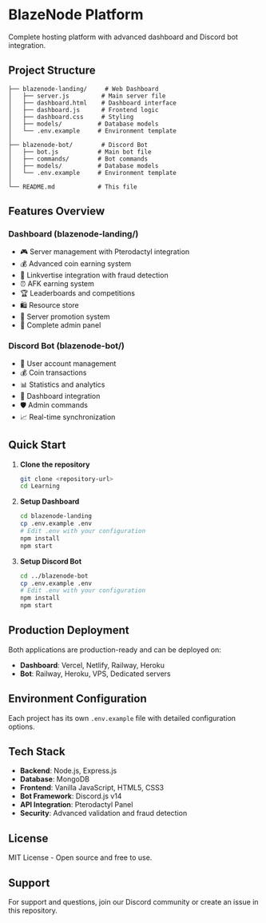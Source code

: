 # BlazeNode Platform

Complete hosting platform with advanced dashboard and Discord bot integration.

## Project Structure

```
├── blazenode-landing/     # Web Dashboard
│   ├── server.js         # Main server file
│   ├── dashboard.html    # Dashboard interface
│   ├── dashboard.js      # Frontend logic
│   ├── dashboard.css     # Styling
│   ├── models/          # Database models
│   └── .env.example     # Environment template
│
├── blazenode-bot/        # Discord Bot
│   ├── bot.js           # Main bot file
│   ├── commands/        # Bot commands
│   ├── models/          # Database models
│   └── .env.example     # Environment template
│
└── README.md            # This file
```

## Features Overview

### Dashboard (blazenode-landing/)
- 🎮 Server management with Pterodactyl integration
- 💰 Advanced coin earning system
- 🔗 Linkvertise integration with fraud detection
- ⏰ AFK earning system
- 🏆 Leaderboards and competitions
- 🛍️ Resource store
- 📢 Server promotion system
- 👑 Complete admin panel

### Discord Bot (blazenode-bot/)
- 👥 User account management
- 💰 Coin transactions
- 📊 Statistics and analytics
- 🔗 Dashboard integration
- 🛡️ Admin commands
- 📈 Real-time synchronization

## Quick Start

1. **Clone the repository**
   ```bash
   git clone <repository-url>
   cd Learning
   ```

2. **Setup Dashboard**
   ```bash
   cd blazenode-landing
   cp .env.example .env
   # Edit .env with your configuration
   npm install
   npm start
   ```

3. **Setup Discord Bot**
   ```bash
   cd ../blazenode-bot
   cp .env.example .env
   # Edit .env with your configuration
   npm install
   npm start
   ```

## Production Deployment

Both applications are production-ready and can be deployed on:
- **Dashboard**: Vercel, Netlify, Railway, Heroku
- **Bot**: Railway, Heroku, VPS, Dedicated servers

## Environment Configuration

Each project has its own `.env.example` file with detailed configuration options.

## Tech Stack

- **Backend**: Node.js, Express.js
- **Database**: MongoDB
- **Frontend**: Vanilla JavaScript, HTML5, CSS3
- **Bot Framework**: Discord.js v14
- **API Integration**: Pterodactyl Panel
- **Security**: Advanced validation and fraud detection

## License

MIT License - Open source and free to use.

## Support

For support and questions, join our Discord community or create an issue in this repository.